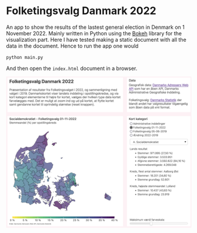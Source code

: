 # Folketingsvalg Danmark 2022

An app to show the results of the lastest general election in Denmark on 1 November 2022.
Mainly written in Python using the [Bokeh](https://docs.bokeh.org/en/latest/) library for the visualization part.
Here I have tested making a static document with all the data in the document. Hence to run the app one would 
```
python main.py
```
And then open the `index.html` document in a browser.

![Folketingsvalg2022](./assets/screenshot.png)